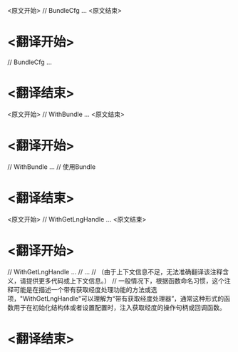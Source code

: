 
<原文开始>
// BundleCfg ...
<原文结束>

# <翻译开始>
// BundleCfg ...
# <翻译结束>


<原文开始>
// WithBundle ...
<原文结束>

# <翻译开始>
// WithBundle ... // 使用Bundle
# <翻译结束>


<原文开始>
// WithGetLngHandle ...
<原文结束>

# <翻译开始>
// WithGetLngHandle ...
// ...
// （由于上下文信息不足，无法准确翻译该注释含义，请提供更多代码或上下文信息。）
// 一般情况下，根据函数命名习惯，这个注释可能是在描述一个带有获取经度处理功能的方法或选项，"WithGetLngHandle"可以理解为“带有获取经度处理器”，通常这种形式的函数用于在初始化结构体或者设置配置时，注入获取经度的操作句柄或回调函数。
# <翻译结束>

